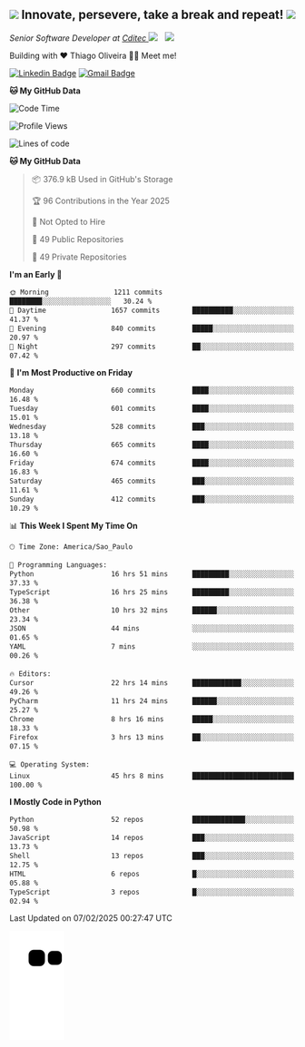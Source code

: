 <h2><img src="https://emojis.slackmojis.com/emojis/images/1531849430/4246/blob-sunglasses.gif?1531849430" width="30"/> Innovate, persevere, take a break and repeat! <img src="https://media.giphy.com/media/12oufCB0MyZ1Go/giphy.gif" width="50"></h2>
<img align='right' src="https://media.giphy.com/media/M9gbBd9nbDrOTu1Mqx/giphy.gif" width="230">
<p><em>Senior Software Developer at <a href="https://www.cditec.com.br/">Cditec
</a><img src="https://media.giphy.com/media/WUlplcMpOCEmTGBtBW/giphy.gif" width="30"> 
</em></p>



Building with ❤️ Thiago Oliveira 👋🏽 Meet me!

[![Linkedin Badge](https://img.shields.io/badge/-Thiago-blue?style=flat-square&logo=Linkedin&logoColor=white&link=https://www.linkedin.com/in/tgmarinho/)](https://www.linkedin.com/in/thiagoceconelo/) 
[![Gmail Badge](https://img.shields.io/badge/-thiceconelo@gmail.com-c14438?style=flat-square&logo=Gmail&logoColor=white&link=mailto:thiceconelo@gmail.com)](mailto:thiceconelo@gmail.com)

</em></p>

<!-- <span style="height ">
![Anurag's GitHub stats](https://github-readme-stats.vercel.app/api?username=arthurspk&show_icons=true&theme=tokyonight)
</span> -->

**🐱 My GitHub Data** 
<!--START_SECTION:waka-->
![Code Time](http://img.shields.io/badge/Code%20Time-2%2C545%20hrs%2012%20mins-blue)

![Profile Views](http://img.shields.io/badge/Profile%20Views-12-blue)

![Lines of code](https://img.shields.io/badge/From%20Hello%20World%20I%27ve%20Written-5.6%20million%20lines%20of%20code-blue)

**🐱 My GitHub Data** 

> 📦 376.9 kB Used in GitHub's Storage 
 > 
> 🏆 96 Contributions in the Year 2025
 > 
> 🚫 Not Opted to Hire
 > 
> 📜 49 Public Repositories 
 > 
> 🔑 49 Private Repositories 
 > 
**I'm an Early 🐤** 

```text
🌞 Morning                1211 commits        ████████░░░░░░░░░░░░░░░░░   30.24 % 
🌆 Daytime                1657 commits        ██████████░░░░░░░░░░░░░░░   41.37 % 
🌃 Evening                840 commits         █████░░░░░░░░░░░░░░░░░░░░   20.97 % 
🌙 Night                  297 commits         ██░░░░░░░░░░░░░░░░░░░░░░░   07.42 % 
```
📅 **I'm Most Productive on Friday** 

```text
Monday                   660 commits         ████░░░░░░░░░░░░░░░░░░░░░   16.48 % 
Tuesday                  601 commits         ████░░░░░░░░░░░░░░░░░░░░░   15.01 % 
Wednesday                528 commits         ███░░░░░░░░░░░░░░░░░░░░░░   13.18 % 
Thursday                 665 commits         ████░░░░░░░░░░░░░░░░░░░░░   16.60 % 
Friday                   674 commits         ████░░░░░░░░░░░░░░░░░░░░░   16.83 % 
Saturday                 465 commits         ███░░░░░░░░░░░░░░░░░░░░░░   11.61 % 
Sunday                   412 commits         ███░░░░░░░░░░░░░░░░░░░░░░   10.29 % 
```


📊 **This Week I Spent My Time On** 

```text
🕑︎ Time Zone: America/Sao_Paulo

💬 Programming Languages: 
Python                   16 hrs 51 mins      █████████░░░░░░░░░░░░░░░░   37.33 % 
TypeScript               16 hrs 25 mins      █████████░░░░░░░░░░░░░░░░   36.38 % 
Other                    10 hrs 32 mins      ██████░░░░░░░░░░░░░░░░░░░   23.34 % 
JSON                     44 mins             ░░░░░░░░░░░░░░░░░░░░░░░░░   01.65 % 
YAML                     7 mins              ░░░░░░░░░░░░░░░░░░░░░░░░░   00.26 % 

🔥 Editors: 
Cursor                   22 hrs 14 mins      ████████████░░░░░░░░░░░░░   49.26 % 
PyCharm                  11 hrs 24 mins      ██████░░░░░░░░░░░░░░░░░░░   25.27 % 
Chrome                   8 hrs 16 mins       █████░░░░░░░░░░░░░░░░░░░░   18.33 % 
Firefox                  3 hrs 13 mins       ██░░░░░░░░░░░░░░░░░░░░░░░   07.15 % 

💻 Operating System: 
Linux                    45 hrs 8 mins       █████████████████████████   100.00 % 
```

**I Mostly Code in Python** 

```text
Python                   52 repos            █████████████░░░░░░░░░░░░   50.98 % 
JavaScript               14 repos            ███░░░░░░░░░░░░░░░░░░░░░░   13.73 % 
Shell                    13 repos            ███░░░░░░░░░░░░░░░░░░░░░░   12.75 % 
HTML                     6 repos             █░░░░░░░░░░░░░░░░░░░░░░░░   05.88 % 
TypeScript               3 repos             █░░░░░░░░░░░░░░░░░░░░░░░░   02.94 % 
```




 Last Updated on 07/02/2025 00:27:47 UTC
<!--END_SECTION:waka-->

![Snake animation](https://github.com/rafaballerini/rafaballerini/blob/output/github-contribution-grid-snake.svg)


<!---
ceconelo/ceconelo is a ✨ special ✨ repository because its `README.md` (this file) appears on your GitHub profile.
You can click the Preview link to take a look at your changes.
--->
